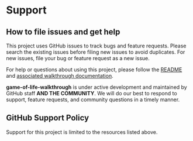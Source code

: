 # Support 

## How to file issues and get help

This project uses GitHub issues to track bugs and feature requests.
Please search the existing issues before filing new issues to avoid duplicates.
For new issues, file your 
bug or feature request as a new issue.

For help or questions about using this project,
 please follow the [README](README.md) 
and [associated walkthrough documentation](docs).

**game-of-life-walkthrough** is under active development
 and maintained by GitHub 
staff **AND THE COMMUNITY**. We will do our best to respond to support, feature 
requests, and community questions in a timely manner.

## GitHub Support Policy

Support for this project is limited to the resources listed above.
